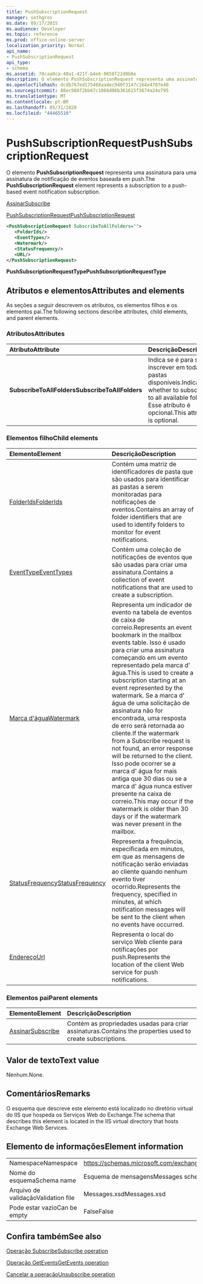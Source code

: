 ```yaml
---
title: PushSubscriptionRequest
manager: sethgros
ms.date: 09/17/2015
ms.audience: Developer
ms.topic: reference
ms.prod: office-online-server
localization_priority: Normal
api_name:
- PushSubscriptionRequest
api_type:
- schema
ms.assetid: 70caa0ca-40a1-421f-b4e6-0658f22d0b8e
description: O elemento PushSubscriptionRequest representa uma assinatura para uma assinatura de notificação de eventos baseada em push.
ms.openlocfilehash: dcdb767ed175468aa4ec940f3147c164e4707e40
ms.sourcegitcommit: 88ec988f2bb67c1866d06b361615f3674a24e795
ms.translationtype: MT
ms.contentlocale: pt-BR
ms.lasthandoff: 05/31/2020
ms.locfileid: "44465510"
---
```

# <a name="pushsubscriptionrequest"></a><span data-ttu-id="90e07-103">PushSubscriptionRequest</span><span class="sxs-lookup"><span data-stu-id="90e07-103">PushSubscriptionRequest</span></span>

<span data-ttu-id="90e07-104">O elemento **PushSubscriptionRequest** representa uma assinatura para uma assinatura de notificação de eventos baseada em push.</span><span class="sxs-lookup"><span data-stu-id="90e07-104">The **PushSubscriptionRequest** element represents a subscription to a push-based event notification subscription.</span></span> 
  
[<span data-ttu-id="90e07-105">Assinar</span><span class="sxs-lookup"><span data-stu-id="90e07-105">Subscribe</span></span>](subscribe.md)
  
[<span data-ttu-id="90e07-106">PushSubscriptionRequest</span><span class="sxs-lookup"><span data-stu-id="90e07-106">PushSubscriptionRequest</span></span>](pushsubscriptionrequest.md)
  
```XML
<PushSubscriptionRequest SubscribeToAllFolders="">
   <FolderIds/>
   <EventTypes/>
   <Watermark/>
   <StatusFrequency/>
   <URL/>
</PushSubscriptionRequest>
```

 <span data-ttu-id="90e07-107">**PushSubscriptionRequestType**</span><span class="sxs-lookup"><span data-stu-id="90e07-107">**PushSubscriptionRequestType**</span></span>
## <a name="attributes-and-elements"></a><span data-ttu-id="90e07-108">Atributos e elementos</span><span class="sxs-lookup"><span data-stu-id="90e07-108">Attributes and elements</span></span>

<span data-ttu-id="90e07-109">As seções a seguir descrevem os atributos, os elementos filhos e os elementos pai.</span><span class="sxs-lookup"><span data-stu-id="90e07-109">The following sections describe attributes, child elements, and parent elements.</span></span>
  
### <a name="attributes"></a><span data-ttu-id="90e07-110">Atributos</span><span class="sxs-lookup"><span data-stu-id="90e07-110">Attributes</span></span>

|<span data-ttu-id="90e07-111">**Atributo**</span><span class="sxs-lookup"><span data-stu-id="90e07-111">**Attribute**</span></span>|<span data-ttu-id="90e07-112">**Descrição**</span><span class="sxs-lookup"><span data-stu-id="90e07-112">**Description**</span></span>|
|:-----|:-----|
|<span data-ttu-id="90e07-113">**SubscribeToAllFolders**</span><span class="sxs-lookup"><span data-stu-id="90e07-113">**SubscribeToAllFolders**</span></span> <br/> |<span data-ttu-id="90e07-114">Indica se é para se inscrever em todas as pastas disponíveis.</span><span class="sxs-lookup"><span data-stu-id="90e07-114">Indicates whether to subscribe to all available folders.</span></span> <span data-ttu-id="90e07-115">Esse atributo é opcional.</span><span class="sxs-lookup"><span data-stu-id="90e07-115">This attribute is optional.</span></span>  <br/> |
   
### <a name="child-elements"></a><span data-ttu-id="90e07-116">Elementos filho</span><span class="sxs-lookup"><span data-stu-id="90e07-116">Child elements</span></span>

|<span data-ttu-id="90e07-117">**Elemento**</span><span class="sxs-lookup"><span data-stu-id="90e07-117">**Element**</span></span>|<span data-ttu-id="90e07-118">**Descrição**</span><span class="sxs-lookup"><span data-stu-id="90e07-118">**Description**</span></span>|
|:-----|:-----|
|[<span data-ttu-id="90e07-119">FolderIds</span><span class="sxs-lookup"><span data-stu-id="90e07-119">FolderIds</span></span>](folderids.md) <br/> |<span data-ttu-id="90e07-120">Contém uma matriz de identificadores de pasta que são usados para identificar as pastas a serem monitoradas para notificações de eventos.</span><span class="sxs-lookup"><span data-stu-id="90e07-120">Contains an array of folder identifiers that are used to identify folders to monitor for event notifications.</span></span>  <br/> |
|[<span data-ttu-id="90e07-121">EventType</span><span class="sxs-lookup"><span data-stu-id="90e07-121">EventTypes</span></span>](eventtypes.md) <br/> |<span data-ttu-id="90e07-122">Contém uma coleção de notificações de eventos que são usadas para criar uma assinatura.</span><span class="sxs-lookup"><span data-stu-id="90e07-122">Contains a collection of event notifications that are used to create a subscription.</span></span>  <br/> |
|[<span data-ttu-id="90e07-123">Marca d'água</span><span class="sxs-lookup"><span data-stu-id="90e07-123">Watermark</span></span>](watermark.md) <br/> |<span data-ttu-id="90e07-124">Representa um indicador de evento na tabela de eventos de caixa de correio.</span><span class="sxs-lookup"><span data-stu-id="90e07-124">Represents an event bookmark in the mailbox events table.</span></span> <span data-ttu-id="90e07-125">Isso é usado para criar uma assinatura começando em um evento representado pela marca d' água.</span><span class="sxs-lookup"><span data-stu-id="90e07-125">This is used to create a subscription starting at an event represented by the watermark.</span></span> <span data-ttu-id="90e07-126">Se a marca d' água de uma solicitação de assinatura não for encontrada, uma resposta de erro será retornada ao cliente.</span><span class="sxs-lookup"><span data-stu-id="90e07-126">If the watermark from a Subscribe request is not found, an error response will be returned to the client.</span></span> <span data-ttu-id="90e07-127">Isso pode ocorrer se a marca d' água for mais antiga que 30 dias ou se a marca d' água nunca estiver presente na caixa de correio.</span><span class="sxs-lookup"><span data-stu-id="90e07-127">This may occur if the watermark is older than 30 days or if the watermark was never present in the mailbox.</span></span>  <br/> |
|[<span data-ttu-id="90e07-128">StatusFrequency</span><span class="sxs-lookup"><span data-stu-id="90e07-128">StatusFrequency</span></span>](statusfrequency.md) <br/> |<span data-ttu-id="90e07-129">Representa a frequência, especificada em minutos, em que as mensagens de notificação serão enviadas ao cliente quando nenhum evento tiver ocorrido.</span><span class="sxs-lookup"><span data-stu-id="90e07-129">Represents the frequency, specified in minutes, at which notification messages will be sent to the client when no events have occurred.</span></span>  <br/> |
|[<span data-ttu-id="90e07-130">Endereço</span><span class="sxs-lookup"><span data-stu-id="90e07-130">Url </span></span>](url-ex15websvcsotherref.md) <br/> |<span data-ttu-id="90e07-131">Representa o local do serviço Web cliente para notificações por push.</span><span class="sxs-lookup"><span data-stu-id="90e07-131">Represents the location of the client Web service for push notifications.</span></span>  <br/> |
   
### <a name="parent-elements"></a><span data-ttu-id="90e07-132">Elementos pai</span><span class="sxs-lookup"><span data-stu-id="90e07-132">Parent elements</span></span>

|<span data-ttu-id="90e07-133">**Elemento**</span><span class="sxs-lookup"><span data-stu-id="90e07-133">**Element**</span></span>|<span data-ttu-id="90e07-134">**Descrição**</span><span class="sxs-lookup"><span data-stu-id="90e07-134">**Description**</span></span>|
|:-----|:-----|
|[<span data-ttu-id="90e07-135">Assinar</span><span class="sxs-lookup"><span data-stu-id="90e07-135">Subscribe</span></span>](subscribe.md) <br/> |<span data-ttu-id="90e07-136">Contém as propriedades usadas para criar assinaturas.</span><span class="sxs-lookup"><span data-stu-id="90e07-136">Contains the properties used to create subscriptions.</span></span>  <br/> |
   
## <a name="text-value"></a><span data-ttu-id="90e07-137">Valor de texto</span><span class="sxs-lookup"><span data-stu-id="90e07-137">Text value</span></span>

<span data-ttu-id="90e07-138">Nenhum.</span><span class="sxs-lookup"><span data-stu-id="90e07-138">None.</span></span>
  
## <a name="remarks"></a><span data-ttu-id="90e07-139">Comentários</span><span class="sxs-lookup"><span data-stu-id="90e07-139">Remarks</span></span>

<span data-ttu-id="90e07-140">O esquema que descreve este elemento está localizado no diretório virtual do IIS que hospeda os Serviços Web do Exchange.</span><span class="sxs-lookup"><span data-stu-id="90e07-140">The schema that describes this element is located in the IIS virtual directory that hosts Exchange Web Services.</span></span>
  
## <a name="element-information"></a><span data-ttu-id="90e07-141">Elemento de informações</span><span class="sxs-lookup"><span data-stu-id="90e07-141">Element information</span></span>

|||
|:-----|:-----|
|<span data-ttu-id="90e07-142">Namespace</span><span class="sxs-lookup"><span data-stu-id="90e07-142">Namespace</span></span>  <br/> |https://schemas.microsoft.com/exchange/services/2006/messages  <br/> |
|<span data-ttu-id="90e07-143">Nome do esquema</span><span class="sxs-lookup"><span data-stu-id="90e07-143">Schema name</span></span>  <br/> |<span data-ttu-id="90e07-144">Esquema de mensagens</span><span class="sxs-lookup"><span data-stu-id="90e07-144">Messages schema</span></span>  <br/> |
|<span data-ttu-id="90e07-145">Arquivo de validação</span><span class="sxs-lookup"><span data-stu-id="90e07-145">Validation file</span></span>  <br/> |<span data-ttu-id="90e07-146">Messages.xsd</span><span class="sxs-lookup"><span data-stu-id="90e07-146">Messages.xsd</span></span>  <br/> |
|<span data-ttu-id="90e07-147">Pode estar vazio</span><span class="sxs-lookup"><span data-stu-id="90e07-147">Can be empty</span></span>  <br/> |<span data-ttu-id="90e07-148">False</span><span class="sxs-lookup"><span data-stu-id="90e07-148">False</span></span>  <br/> |
   
## <a name="see-also"></a><span data-ttu-id="90e07-149">Confira também</span><span class="sxs-lookup"><span data-stu-id="90e07-149">See also</span></span>



[<span data-ttu-id="90e07-150">Operação Subscribe</span><span class="sxs-lookup"><span data-stu-id="90e07-150">Subscribe operation</span></span>](subscribe-operation.md)
  
[<span data-ttu-id="90e07-151">Operação GetEvents</span><span class="sxs-lookup"><span data-stu-id="90e07-151">GetEvents operation</span></span>](getevents-operation.md)
  
[<span data-ttu-id="90e07-152">Cancelar a operação</span><span class="sxs-lookup"><span data-stu-id="90e07-152">Unsubscribe operation</span></span>](unsubscribe-operation.md)

